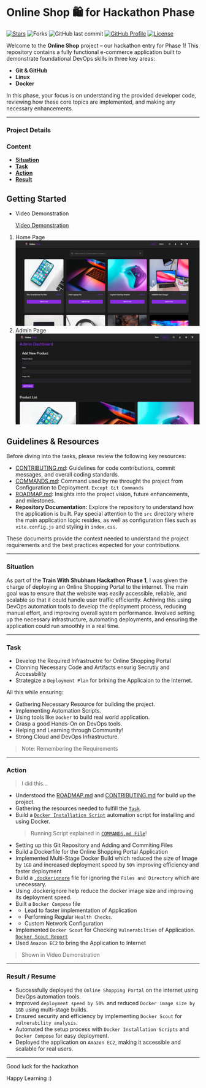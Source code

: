 # Online Shop 🛍️ for Hackathon Phase

[![Stars](https://img.shields.io/github/stars/iemafzalhassan/online_shop)](https://github.com/iemafzalhassan/online_shop)
![Forks](https://img.shields.io/github/forks/iemafzalhassan/online_shop)
![GitHub last commit](https://img.shields.io/github/last-commit/iemafzalhassan/easyshop?color=red)
[![GitHub Profile](https://img.shields.io/badge/GitHub-iemafzalhassan-blue?logo=github&style=flat)](https://github.com/iemafzalhassan)
[![License](https://img.shields.io/badge/License-MIT-green.svg)](LICENSE)

<p align="center">

Welcome to the **Online Shop** project – our hackathon entry for Phase 1! This repository contains a fully functional e-commerce application built to demonstrate foundational DevOps skills in three key areas:

- **Git & GitHub**
- **Linux**
- **Docker**

In this phase, your focus is on understanding the provided developer code, reviewing how these core topics are implemented, and making any necessary enhancements.

---

### Project Details

### Content

- [**Situation**](#situation)
- [**Task**](#task)
- [**Action**](#action)
- [**Result**](#result--resume)

## Getting Started

- Video Demonstration

  [Video Demonstration](https://www.dropbox.com/scl/fi/06xq03rkx56hiak1080bo/videoDemo.mp4?rlkey=dje3ntpcd9zc3rzz1a1canhch&st=1vsn8k90&dl=0)

1. Home Page
![Home Page](public/homePage.png)
1. Admin Page
![Admin Page](public/adminPage.png)

## Guidelines & Resources

Before diving into the tasks, please review the following key resources:

- [CONTRIBUTING.md](CONTRIBUTING.md): Guidelines for code contributions, commit messages, and overall coding standards.
- [COMMANDS.md](): Command used by me throught the project from Configuration to Deployment. `Except Git Commands`
- [ROADMAP.md](ROADMAP.md): Insights into the project vision, future enhancements, and milestones.
- **Repository Documentation:** Explore the repository to understand how the application is built. Pay special attention to the `src` directory where the main application logic resides, as well as configuration files such as `vite.config.js` and styling in `index.css`.

These documents provide the context needed to understand the project requirements and the best practices expected for your contributions.

---

### Situation

As part of the **Train With Shubham Hackathon Phase 1**, I was given the charge of deploying an Online Shopping Portal to the internet. The main goal was to ensure that the website was easily accessible, reliable, and scalable so that it could handle user traffic efficiently. Achiving this using DevOps automation tools to develop the deployment process, reducing manual effort, and improving overall system performance. Involved setting up the necessary infrastructure, automating deployments, and ensuring the application could run smoothly in a real time.

---

### Task

- Develop the Required Infrastructre for Online Shopping Portal
- Clonning Necessary Code and Artifacts ensurig Secrutiy and Accessbility
- Strategize a `Deployment Plan` for brining the Applicaion to the Internet.

All this while ensuring:

- Gathering Necessary Resource for building the project.
- Implementing Automation Scripts.
- Using tools like `Docker` to build real world application.
- Grasp a good Hands-On on DevOps tools.
- Helping and Learning through Community!
- Strong Cloud and DevOps Infrastructure.

> Note: Remembering the Requirements

---

### Action

> I did this...

- Understood the [ROADMAP.md](ROADMAP.md) and [CONTRIBUTING.md](CONTRIBUTING.md) for build up the project.
- Gathering the resources needed to fulfill the [`Task`](#task).
- Build a [`Docker Installation Script`](docker_installation.sh) automation script for installing and using Docker.
  > Running Script explained in [`COMMANDS.md File`]()!
- Setting up this Git Repository and Adding and Commiting Files
- Build a Dockerfile for the Online Shopping Portal Application
- Implemented Multi-Stage Docker Build which reduced the size of Image by `1GB` and increased deployment speed by `50%` improving efficiency and faster deployment
- Build a [`.dockerignore`](.dockerignore) file for ignoring the `Files and Directory` which are unecessary.
- Using .dockerignore help reduce the docker image size and improving its deployment speed.
- Built a `Docker Compose` file
- - Lead to faster implementation of Application
- - Performing Regular `Health Checks`.
- - Custom Network Configuration
- Implemented `Docker Scout` for Checking `Vulnerabilties` of Application. [`Docker Scout Report`](image_report.md)
- Used `Amazon EC2` to bring the Application to Internet

> Shown in Video Demonstration

---

### Result / Resume

- Successfully deployed the `Online Shopping Portal` on the internet using DevOps automation tools.
- Improved `deployment speed by 50% `and reduced `Docker image size by 1GB` using multi-stage builds.
- Ensured security and efficiency by implementing `Docker Scout` for `vulnerability analysis`.
- Automated the setup process with `Docker Installation Scripts` and `Docker Compose` for easy deployment.
- Deployed the application on `Amazon EC2`, making it accessible and scalable for real users.

---

Good luck for the hackathon

Happy Learning :)
